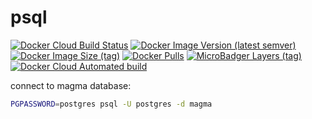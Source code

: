 # psql

[![Docker Cloud Build Status](https://img.shields.io/docker/cloud/build/shubhamtatvamasi/psql)](https://hub.docker.com/r/shubhamtatvamasi/psql)
[![Docker Image Version (latest semver)](https://img.shields.io/docker/v/shubhamtatvamasi/psql?sort=semver)](https://hub.docker.com/r/shubhamtatvamasi/psql)
[![Docker Image Size (tag)](https://img.shields.io/docker/image-size/shubhamtatvamasi/psql/latest)](https://hub.docker.com/r/shubhamtatvamasi/psql)
[![Docker Pulls](https://img.shields.io/docker/pulls/shubhamtatvamasi/psql)](https://hub.docker.com/r/shubhamtatvamasi/psql)
[![MicroBadger Layers (tag)](https://img.shields.io/microbadger/layers/shubhamtatvamasi/psql/latest)](https://hub.docker.com/r/shubhamtatvamasi/psql)
[![Docker Cloud Automated build](https://img.shields.io/docker/cloud/automated/shubhamtatvamasi/psql)](https://hub.docker.com/r/shubhamtatvamasi/psql)

connect to magma database:
```bash
PGPASSWORD=postgres psql -U postgres -d magma
```
